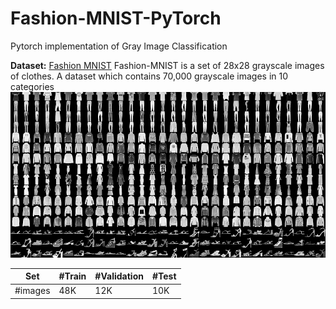 # Fashion-MNIST-PyTorch
Pytorch implementation of Gray Image Classification 


**Dataset:**
[Fashion MNIST](https://www.kaggle.com/datasets/zalando-research/fashionmnist)
Fashion-MNIST is a set of 28x28 grayscale images of clothes. A dataset which contains 70,000 grayscale images in 10 categories  
![Data](./images/fashion-mnist.png)

Set | #Train | #Validation | #Test |
--- | --- | --- | --- |
#images | 48K | 12K | 10K | 

